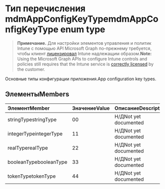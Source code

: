 # <a name="mdmappconfigkeytype-enum-type"></a><span data-ttu-id="69220-101">Тип перечисления mdmAppConfigKeyType</span><span class="sxs-lookup"><span data-stu-id="69220-101">mdmAppConfigKeyType enum type</span></span>

> <span data-ttu-id="69220-102">**Примечание.** Для настройки элементов управления и политик Intune с помощью API Microsoft Graph по-прежнему требуется, чтобы клиент [лицензировал](https://go.microsoft.com/fwlink/?linkid=839381) Intune надлежащим образом.</span><span class="sxs-lookup"><span data-stu-id="69220-102">**Note:** Using the Microsoft Graph APIs to configure Intune controls and policies still requires that the Intune service is [correctly licensed](https://go.microsoft.com/fwlink/?linkid=839381) by the customer.</span></span>

<span data-ttu-id="69220-103">Основные типы конфигурации приложения.</span><span class="sxs-lookup"><span data-stu-id="69220-103">App configuration key types.</span></span>
## <a name="members"></a><span data-ttu-id="69220-104">Элементы</span><span class="sxs-lookup"><span data-stu-id="69220-104">Members</span></span>
|<span data-ttu-id="69220-105">Элемент</span><span class="sxs-lookup"><span data-stu-id="69220-105">Member</span></span>|<span data-ttu-id="69220-106">Значение</span><span class="sxs-lookup"><span data-stu-id="69220-106">Value</span></span>|<span data-ttu-id="69220-107">Описание</span><span class="sxs-lookup"><span data-stu-id="69220-107">Description</span></span>|
|:---|:---|:---|
|<span data-ttu-id="69220-108">stringType</span><span class="sxs-lookup"><span data-stu-id="69220-108">stringType</span></span>|<span data-ttu-id="69220-109">0</span><span class="sxs-lookup"><span data-stu-id="69220-109">0</span></span>|<span data-ttu-id="69220-110">Н/Д</span><span class="sxs-lookup"><span data-stu-id="69220-110">Not yet documented</span></span>|
|<span data-ttu-id="69220-111">integerType</span><span class="sxs-lookup"><span data-stu-id="69220-111">integerType</span></span>|<span data-ttu-id="69220-112">1</span><span class="sxs-lookup"><span data-stu-id="69220-112">1</span></span>|<span data-ttu-id="69220-113">Н/Д</span><span class="sxs-lookup"><span data-stu-id="69220-113">Not yet documented</span></span>|
|<span data-ttu-id="69220-114">realType</span><span class="sxs-lookup"><span data-stu-id="69220-114">realType</span></span>|<span data-ttu-id="69220-115">2</span><span class="sxs-lookup"><span data-stu-id="69220-115">2</span></span>|<span data-ttu-id="69220-116">Н/Д</span><span class="sxs-lookup"><span data-stu-id="69220-116">Not yet documented</span></span>|
|<span data-ttu-id="69220-117">booleanType</span><span class="sxs-lookup"><span data-stu-id="69220-117">booleanType</span></span>|<span data-ttu-id="69220-118">3</span><span class="sxs-lookup"><span data-stu-id="69220-118">3</span></span>|<span data-ttu-id="69220-119">Н/Д</span><span class="sxs-lookup"><span data-stu-id="69220-119">Not yet documented</span></span>|
|<span data-ttu-id="69220-120">tokenType</span><span class="sxs-lookup"><span data-stu-id="69220-120">tokenType</span></span>|<span data-ttu-id="69220-121">4</span><span class="sxs-lookup"><span data-stu-id="69220-121">4</span></span>|<span data-ttu-id="69220-122">Н/Д</span><span class="sxs-lookup"><span data-stu-id="69220-122">Not yet documented</span></span>|



